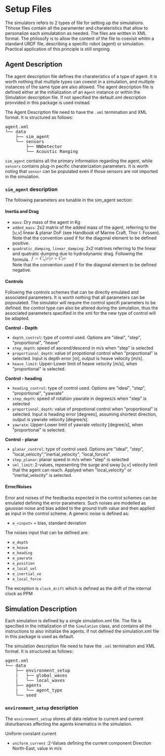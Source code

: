 # Setup Files
The simulators refers to 2 types of file for setting up the simulations. Thhose files contain all the paramenter and charateristics that allow to personalize each simulatation as needed. The files are written in XML format. 
The philosofy is to allow the content of the file to coexisit whitin a standard URDF file, describing a specific robot  (agent) or simulation. Practical application of this principle is still ongoing. 

## Agent Description
The agent description file defines the charateristics of a type of agent. It is worth nothing that multiple types can coexist in a simulation, and multiple instances of the same type are also allowed. The agent description file is defined either at the initialization of an `Agent` instance or within the Simulation description file. If not specified the default.xml description provvided in this package is used instead. 

The Agent Description file need to have the `.xml` termination and XML format. It is structured as follows: 

<pre>
agent.xml 
└── data  
    ├── sim_agent
    └── sensors 
        ├── NNDetector
        └── Acoustic_Ranging
</pre>

`sim_agent` contains all the primary information regarding the agent, while `sensors` contains plug-in pecific charaterization parameters. It is worth noting that `sensor` can be populated even if those sensors are not imported in the simulation.

### `sim_agent` description
The following parameters are tunable in the sim_agent section:

#### Inertia and Drag

- `mass`: Dry mass of the agent in Kg
- `added_mass`: 2x2 matrix of the added mass of the agent, referring to the [u,v] linear & planar DoF (see Handbook of Marine Craft, Thor I. Fossen). Note that the convention used if for the diagonal element to be defined positive.
- `quadratic_damping`, `linear_damping`: 2x2 matrixes referring to the linear and quatratic dumping due to hydrodynamic drag. Following the formula. 
    ![Equation](drag.jpg)  
    Note that the convention used if for the diagonal element to be defined negative.


#### Controls
Following the controls schemes that can be directly emulated and associated parameters. It is worth nothing that all parameters can be popoulated. The simulator will require the control specifi parameters to be defined. the control type can also be altered during the simulation, thus the associated parameters specified in the xml for the new type of control will be adapted.

**Control - Depth**
- `depth_control`: type of control used. Options are "ideal", "step", "proportional", "heave"
- `step_depth`: speed of ascend/descend in m/s when "step" is selected
- `proportional_depth`: value of propotional control when "proportional" is selected. Input is depth error [m], output is heave velocity [m/s].
- `heave_limit`: Upper-Lower limit of heave velocity [m/s], when "proportional" is selected.

**Control - heading**
- `heading_control`: type of control used. Options are "ideal", "step", "proportional", "yawrate"
- `step_depth`: speed of rotation yawrate in degrees/s when "step" is selected
- `proportional_depth`: value of propotional control when "proportional" is selected. Input is heading error [degrees], assuming shortest direction, output is yawrate velocity [degree/s].
- `yawrate`: Upper-Lower limit of yawrate velocity [degree/s], when "proportional" is selected.

**Control - planar**
- `planar_control`: type of control used. Options are "ideal", "step", "local_velocity","inertial_velocity", "local_forces"
- `step_planar`: planar speed in m/s when "step" is selected
- `vel_limit`: 2-values, repesenting the surge and sway [u,v] velocity limit that the agent can reach. Applyed when "local_velocity" or "inertial_velocity" is selected.

#### Error/Noises
Error and noises of the feedbacks expected in the control schemes can be emulated defining the error parameters. Such noises are modelled as gaussian noise and bias added to the ground truth value and then applied as input in the control scheme. A generic noise is defined as:
- `e_<input>` = bias, standard deviation  

The noises input that can be defined are:
- `e_depth`
- `e_heave`
- `e_heading`
- `e_yawrate`
- `e_position`
- `e_local_vel`
- `e_inertial_ve`
- `e_local_force`

The exception is `clock_drift` which is defined as the drift of the internal clock as PPM

## Simulation Description
Each simulation is defined by a single simulation.xml file. The file is specified in the initialization of the `Simulation` class, and contains all the instructions to also initialize the agents. If not defined the simulation.xml file in this package is used as default.  

The simulation description file need to have the `.xml` termination and XML format. It is structured as follows: 

<pre>
agent.xml 
└── data  
    ├── environment_setup
    |   ├── global_waves
    |   └── local_waves
    ├── agents 
    |   └── agent_type
    └── seed
</pre>

### `environment_setup` description
The `environment_setup` stores all data relative to current and current disturbances affecting the agents kinematics in the simulation.

Uniform constant current
- `uniform_current` :2-Values defining the current component Direction North-East, value in m/s